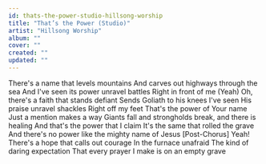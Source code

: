 ```yaml
---
id: thats-the-power-studio-hillsong-worship
title: "That’s the Power (Studio)"
artist: "Hillsong Worship"
album: ""
cover: ""
created: ""
updated: ""
---
```


There's a name that levels mountains
And carves out highways through the sea
And I've seen its power unravel battles
Right in front of me (Yeah)
Oh, there's a faith that stands defiant
Sends Goliath to his knees
I've seen His praise unravel shackles
Right off my feet
That's the power of Your name
Just a mention makes a way
Giants fall and strongholds break, and there is healing
And that's the power that I claim
It's the same that rolled the grave
And there's no power like the mighty name of Jesus
[Post-Chorus]
Yeah!
There's a hope that calls out courage
In the furnace unafraid
The kind of daring expectation
That every prayer I make is on an empty grave